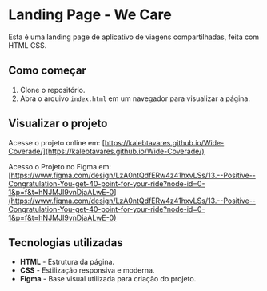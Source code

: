 # Landing Page - We Care

Esta é uma landing page de aplicativo de viagens compartilhadas, feita com HTML CSS.

## Como começar

1. Clone o repositório.
2. Abra o arquivo `index.html` em um navegador para visualizar a página.

## Visualizar o projeto

Acesse o projeto online em: [https://kalebtavares.github.io/Wide-Coverade/](https://kalebtavares.github.io/Wide-Coverade/)

Acesso o Projeto no Figma em: [https://www.figma.com/design/LzA0ntQdfERw4z41hxvLSs/13.--Positive--Congratulation-You-get-40-point-for-your-ride?node-id=0-1&p=f&t=hNJMJI9vnDjaALwE-0](https://www.figma.com/design/LzA0ntQdfERw4z41hxvLSs/13.--Positive--Congratulation-You-get-40-point-for-your-ride?node-id=0-1&p=f&t=hNJMJI9vnDjaALwE-0)

## Tecnologias utilizadas

- **HTML** - Estrutura da página.
- **CSS** - Estilização responsiva e moderna.
- **Figma** - Base visual utilizada para criação do projeto.
  

